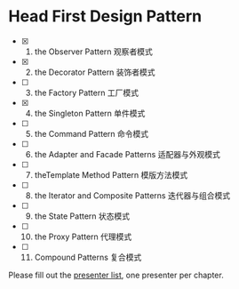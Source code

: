 # Head First Design Pattern

 - [x] 1. the Observer Pattern 观察者模式
 - [x] 2. the Decorator Pattern 装饰者模式
 - [ ] 3. the Factory Pattern 工厂模式
 - [x] 4. the Singleton Pattern 单件模式
 - [ ] 5. the Command Pattern 命令模式
 - [ ] 6. the Adapter and Facade Patterns 适配器与外观模式
 - [ ] 7. theTemplate Method Pattern 模版方法模式
 - [ ] 8. the Iterator and Composite Patterns 迭代器与组合模式
 - [ ] 9. the State Pattern 状态模式
 - [ ] 10. the Proxy Pattern 代理模式
 - [ ] 11. Compound Patterns 复合模式

Please fill out the [presenter list](https://docs.google.com/spreadsheets/d/1L1sKpyhTEuSj9oeivEiZ3RyX_igH-fCN5esGVHiJSVU/edit?usp=sharing), one presenter per chapter.
